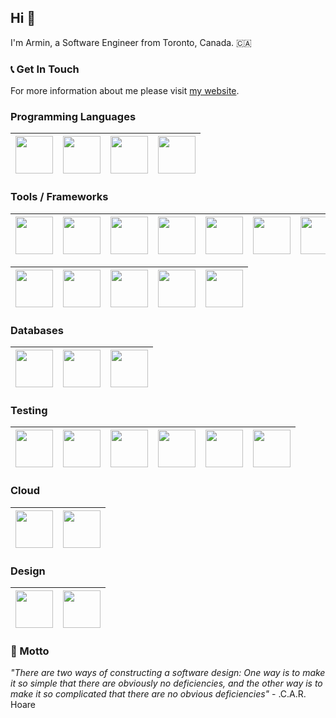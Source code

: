 <!-- ![Farmers Market Finder Demo](https://media1.tenor.com/images/c9cc4b5e02fda35172506eab265f4451/tenor.gif?itemid=15479445) -->

<!-- ![gifprofile](https://media2.giphy.com/media/ZVik7pBtu9dNS/giphy.gif?cid=ecf05e47uu1alwnjtbprwgvksxb1khjhuqewy09qmocfpxzt&rid=giphy.gif) -->

## Hi 👋

I'm Armin, a Software Engineer from Toronto, Canada. 🇨🇦

### 📞 Get In Touch

For more information about me please visit [my website](https://arminvarshokar.com).

### Programming Languages

| <img src="https://upload.wikimedia.org/wikipedia/commons/thumb/9/99/Unofficial_JavaScript_logo_2.svg/480px-Unofficial_JavaScript_logo_2.svg.png" width=60> | <img src="https://upload.wikimedia.org/wikipedia/commons/thumb/4/4c/Typescript_logo_2020.svg/512px-Typescript_logo_2020.svg.png" width=60> | <img src="https://img.icons8.com/color/96/000000/python.png" width=60> | <img src="https://ih1.redbubble.net/image.512523322.6908/st,small,507x507-pad,600x600,f8f8f8.u1.jpg" width=60> |
|:----------------------------------------------------------------------------------------------------------------------------------------------------------:|:------------------------------------------------------------------------------------------------------------------------------------------:|:----------------------------------------------------------------------:|:--------------------------------------------------------------------------------------------------------------:|

### Tools / Frameworks

| <img src="https://upload.wikimedia.org/wikipedia/commons/thumb/3/38/HTML5_Badge.svg/600px-HTML5_Badge.svg.png" width=60> | <img src="https://cdn4.iconfinder.com/data/icons/social-media-logos-6/512/121-css3-512.png" width=60> | <img src="https://cdn4.iconfinder.com/data/icons/logos-3/600/React.js_logo-512.png" width=60> | <img src="https://upload.wikimedia.org/wikipedia/commons/thumb/8/8e/Nextjs-logo.svg/207px-Nextjs-logo.svg.png" width=60> | <img src="https://upload.wikimedia.org/wikipedia/commons/thumb/9/95/Vue.js_Logo_2.svg/1184px-Vue.js_Logo_2.svg.png" width=60> | <img src="https://lit.dev/images/logo.svg" width=60> | <img src="https://nodejs.org/static/images/logo-hexagon-card.png" width=60> |
|:------------------------------------------------------------------------------------------------------------------------:|:-----------------------------------------------------------------------------------------------------:|:---------------------------------------------------------------------------------------------:|:------------------------------------------------------------------------------------------------------------------------:|:-----------------------------------------------------------------------------------------------------------------------------:|:----------------------------------------------------:|:---------------------------------------------------------------------------:|

| <img src="https://seeklogo.com/images/R/react-query-logo-1340EA4CE9-seeklogo.com.png" width=60 /> | <img src="https://seeklogo.com/images/R/redux-logo-9CA6836C12-seeklogo.com.png" width=60> | <img src="https://encrypted-tbn0.gstatic.com/images?q=tbn:ANd9GcRpHj4UwTW4ANSlNjzQOiiOqfDa6kal9RpF0A&s" width=60 /> | <img src="https://raw.githubusercontent.com/styled-components/brand/master/styled-components.png" width=60 /> | <img src="https://img.icons8.com/color/2x/sass.png" width=60> |
|---------------------------------------------------------------------------------------------------|:-----------------------------------------------------------------------------------------:|:-------------------------------------------------------------------------------------------------------------------:|:-------------------------------------------------------------------------------------------------------------:|:-------------------------------------------------------------:|

### Databases

| <img src="https://res.cloudinary.com/practicaldev/image/fetch/s--a67KYY-A--/c_fill,f_auto,fl_progressive,h_320,q_auto,w_320/https://dev-to-uploads.s3.amazonaws.com/uploads/user/profile_image/56177/3a0504e3-1139-4110-b903-08949636010a.jpg" width=60> | <img src="https://upload.wikimedia.org/wikipedia/commons/thumb/2/29/Postgresql_elephant.svg/1985px-Postgresql_elephant.svg.png" width=60 /> | <img src="https://cdn4.iconfinder.com/data/icons/google-i-o-2016/512/google_firebase-2-512.png" width=60> |
|:--------------------------------------------------------------------------------------------------------------------------------------------------------------------------------------------------------------------------------------------------------:|:-------------------------------------------------------------------------------------------------------------------------------------------:|:---------------------------------------------------------------------------------------------------------:|

### Testing

| <img src="https://seeklogo.com/images/P/playwright-logo-22FA8B9E63-seeklogo.com.png" width=60 /> | <img src="https://testing-library.com/img/logo-large.png" width=60 /> | <img src="https://chaijs.com/img/chai-logo.png" width=60 /> | <img src="https://encrypted-tbn0.gstatic.com/images?q=tbn:ANd9GcQfguoOl1V9f5MOmo298QW-GcSKWHY44HMpsg&s" width=60 /> | <img src="https://encrypted-tbn0.gstatic.com/images?q=tbn:ANd9GcTs7W3WPbtyDH5jmGOFGl9eJoup0ecbZFN2Tw&s" width=60 /> | <img src="https://sinonjs.org/assets/images/logo.png" width=60 /> |
|:------------------------------------------------------------------------------------------------:|:---------------------------------------------------------------------:|:-----------------------------------------------------------:|:-------------------------------------------------------------------------------------------------------------------:|:-------------------------------------------------------------------------------------------------------------------:|:-----------------------------------------------------------------:|

### Cloud

| <img src="https://upload.wikimedia.org/wikipedia/commons/thumb/9/93/Amazon_Web_Services_Logo.svg/512px-Amazon_Web_Services_Logo.svg.png" width=60 /> | <img src="https://www.svgrepo.com/show/354447/terraform-icon.svg" width=60 /> |
|:----------------------------------------------------------------------------------------------------------------------------------------------------:|:-----------------------------------------------------------------------------:|

### Design

| <img src="https://upload.wikimedia.org/wikipedia/commons/thumb/3/33/Figma-logo.svg/1667px-Figma-logo.svg.png" width=60 /> | <img src="https://upload.wikimedia.org/wikipedia/commons/thumb/0/08/Canva_icon_2021.svg/2048px-Canva_icon_2021.svg.png" width=60 /> |
|:-------------------------------------------------------------------------------------------------------------------------:|:-----------------------------------------------------------------------------------------------------------------------------------:|

### 📝 Motto

*"There are two ways of constructing a software design: One way is to make it so simple that there are obviously no
deficiencies, and the other way is to make it so complicated that there are no obvious deficiencies"* - .C.A.R. Hoare










<!--
**arminv/arminv** is a ✨ _special_ ✨ repository because its `README.md` (this file) appears on your GitHub profile.

Here are some ideas to get you started:

- 🔭 I’m currently working on ...
- 🌱 I’m currently learning ...
- 👯 I’m looking to collaborate on ...
- 🤔 I’m looking for help with ...
- 💬 Ask me about ...
- 📫 How to reach me: ...
- 😄 Pronouns: ...
- ⚡ Fun fact: ...
-->
